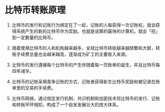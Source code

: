 # 比特币转账原理

1. 比特币的发行和记账行为绑定在了一起，记账的人每获得一次记账权，就会获得系统产生的新的比特币作为奖励。也就是说算的最快的计算机，就会「挖」到一定数量的比特币。

2. 随着使用比特币的人和机构越来越多，全球比特币转账越来越频繁和大额，转账手续费总量也会越来越高，逐渐成为矿工的主要收入来源。

3. 比特币的发行遵循每个比特币的产生伴随着每一页账单的诞生，并且比特币每四年减半。

4. 比特币的记账采用竟争记账的方式，记账者获得新生比特币奖励和被记录在账单里的交易的手续费。

5. 比特币网络，通过规定发行机制、共识机制和加密技术将比特币的发行、记账和转账环环相扣，构成了一个自发发展壮大的庞大体系。

